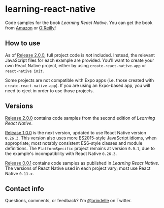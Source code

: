 # learning-react-native

Code samples for the book _Learning React Native_. You can get the book from [Amazon](http://bit.ly/lrnamaff) or [O'Reilly](http://bit.ly/learningreactnative)!

## How to use

As of [Release 2.0.0](https://github.com/bonniee/learning-react-native/releases/tag/2.0.0), full project code is _not_ included. Instead, the relevant JavaScript files for each example are provided. You'll want to create your own React Native project, either by using `create-react-native-app` or `react-native init`.

Some projects are not compatible with Expo apps (i.e. those created with `create-react-native-app`). If you are using an Expo-based app, you will need to eject in order to use those projects.

## Versions

[Release 2.0.0](https://github.com/bonniee/learning-react-native/releases/tag/2.0.0) contains code samples from the second edition of _Learning React Native_.

[Release 1.0.0](https://github.com/bonniee/learning-react-native/releases/tag/1.0.0) is the next version, updated to use React Native version `0.26.3`. This version also uses more ES2015-style JavaScript idioms, when appropriate; most notably consistent ES6-style classes and module definitions. The `PlatformSpecific` project remains at version `0.0.1`, due to the example's incompatibility with React Native `0.26.3`.

[Release 0.0.1](https://github.com/bonniee/learning-react-native/releases/tag/0.0.1) contains code samples as published in _Learning React Native_. The versions of React Native used in each project vary; most use React Native `0.11.x`.

## Contact info

Questions, comments, or feedback? I'm [@brindelle](https://twitter.com/brindelle) on Twitter.
